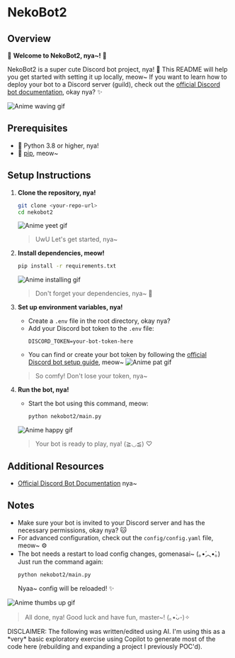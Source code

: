 # NekoBot2

## Overview
🌸 **Welcome to NekoBot2, nya~!** 🌸

NekoBot2 is a super cute Discord bot project, nya! 🐾 This README will help you get started with setting it up locally, meow~ If you want to learn how to deploy your bot to a Discord server (guild), check out the [official Discord bot documentation](https://discord.com/developers/docs/intro), okay nya? ✨

![Anime waving gif](https://i.waifu.pics/iC7niFP.gif)

## Prerequisites
- 🐾 Python 3.8 or higher, nya!
- 🐾 [pip](https://pip.pypa.io/en/stable/), meow~

## Setup Instructions

1. **Clone the repository, nya!**
   ```sh
   git clone <your-repo-url>
   cd nekobot2
   ```
   ![Anime yeet gif](https://i.waifu.pics/WR5_scs.gif)
   > UwU Let's get started, nya~

2. **Install dependencies, meow!**
   ```sh
   pip install -r requirements.txt
   ```
   ![Anime installing gif](https://i.waifu.pics/jGcj2CQ.gif)
   > Don't forget your dependencies, nya~ 🧶

3. **Set up environment variables, nya!**
   - Create a `.env` file in the root directory, okay nya?
   - Add your Discord bot token to the `.env` file:
     ```env
     DISCORD_TOKEN=your-bot-token-here
     ```
   - You can find or create your bot token by following the [official Discord bot setup guide](https://discord.com/developers/docs/intro), meow~
     ![Anime pat gif](https://i.waifu.pics/Z5pp~gx.gif)
   > So comfy! Don't lose your token, nya~

4. **Run the bot, nya!**
   - Start the bot using this command, meow:
     ```sh
     python nekobot2/main.py
     ```
   ![Anime happy gif](https://i.waifu.pics/-iw0hlg.gif)
   > Your bot is ready to play, nya! (≧◡≦) ♡

## Additional Resources
- [Official Discord Bot Documentation](https://discord.com/developers/docs/intro) nya~

## Notes
- Make sure your bot is invited to your Discord server and has the necessary permissions, okay nya? 🐱
- For advanced configuration, check out the `config/config.yaml` file, meow~ ⚙️
- The bot needs a restart to load config changes, gomenasai~ (｡•́︿•̀｡) Just run the command again:
  ```sh
  python nekobot2/main.py
  ```
  Nyaa~ config will be reloaded! ✨

![Anime thumbs up gif](https://i.waifu.pics/GM-EXJN.gif)
> All done, nya! Good luck and have fun, master~! (｡•̀ᴗ-)✧


<non-ai>
DISCLAIMER:
The following was written/edited using AI. I'm using this as a *very* basic exploratory exercise using Copilot to generate most of the code here (rebuilding and expanding a project I previously POC'd).
</non-ai>